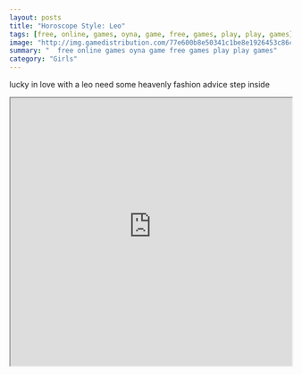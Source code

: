 ```yaml
---
layout: posts
title: "Horoscope Style: Leo"
tags: [free, online, games, oyna, game, free, games, play, play, games]
image: "http://img.gamedistribution.com/77e600b8e50341c1be8e1926453c86cb.jpg"
summary: "  free online games oyna game free games play play games"
category: "Girls"
---
```


lucky in love with a leo need some heavenly fashion advice step inside

<iframe width="100%" height="480px;" src="http://flash.gamedistribution.com?game=77e600b8e50341c1be8e1926453c86cb"></iframe>